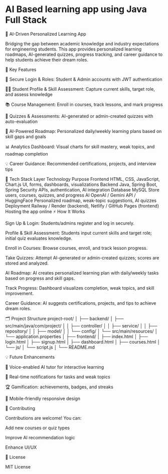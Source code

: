 # AI Based learning app using Java Full Stack
🌟 AI-Driven Personalized Learning App

Bridging the gap between academic knowledge and industry expectations for engineering students.
This app provides personalized learning roadmaps, AI-generated quizzes, progress tracking, and career guidance to help students achieve their dream roles.

🎯 Key Features

🔐 Secure Login & Roles: Student & Admin accounts with JWT authentication

👨‍🎓 Student Profile & Skill Assessment: Capture current skills, target role, and assess knowledge

📚 Course Management: Enroll in courses, track lessons, and mark progress

📝 Quizzes & Assessments: AI-generated or admin-created quizzes with auto-evaluation

🤖 AI-Powered Roadmap: Personalized daily/weekly learning plans based on skill gaps and goals

📊 Analytics Dashboard: Visual charts for skill mastery, weak topics, and roadmap completion

💡 Career Guidance: Recommended certifications, projects, and interview tips

🧰 Tech Stack
Layer	Technology	Purpose
Frontend	HTML, CSS, JavaScript, Chart.js	UI, forms, dashboards, visualizations
Backend	Java, Spring Boot, Spring Security	APIs, authentication, AI integration
Database	MySQL	Store users, courses, quizzes, and progress
AI	OpenAI / Gemini API / HuggingFace	Personalized roadmap, weak-topic suggestions, AI quizzes
Deployment	Railway / Render (backend), Netlify / GitHub Pages (frontend)	Hosting the app online
⚡ How It Works

Sign Up & Login: Students/admins register and log in securely.

Profile & Skill Assessment: Students input current skills and target role; initial quiz evaluates knowledge.

Enroll in Courses: Browse courses, enroll, and track lesson progress.

Take Quizzes: Attempt AI-generated or admin-created quizzes; scores are stored and analyzed.

AI Roadmap: AI creates personalized learning plan with daily/weekly tasks based on progress and skill gaps.

Track Progress: Dashboard visualizes completion, weak topics, and skill improvement.

Career Guidance: AI suggests certifications, projects, and tips to achieve dream roles.

🗂 Project Structure
project-root/
│
├── backend/
│   ├── src/main/java/com/project/
│   │   ├── controller/
│   │   ├── service/
│   │   ├── repository/
│   │   ├── model/
│   │   └── config/
│   └── src/main/resources/
│       └── application.properties
│
├── frontend/
│   ├── index.html
│   ├── login.html
│   ├── signup.html
│   ├── dashboard.html
│   ├── courses.html
│   └── js/
│       └── script.js
│
└── README.md

💡 Future Enhancements

🎤 Voice-enabled AI tutor for interactive learning

🔔 Real-time notifications for tasks and weak topics

🏆 Gamification: achievements, badges, and streaks

📱 Mobile-friendly responsive design

🤝 Contributing

Contributions are welcome! You can:

Add new courses or quiz types

Improve AI recommendation logic

Enhance UI/UX

📄 License

MIT License
